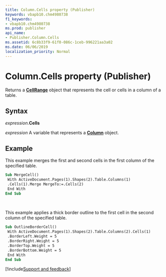 ```yaml
---
title: Column.Cells property (Publisher)
keywords: vbapb10.chm4980738
f1_keywords:
- vbapb10.chm4980738
ms.prod: publisher
api_name:
- Publisher.Column.Cells
ms.assetid: 6c8b33f9-61f0-086c-1ceb-996221aa3a02
ms.date: 06/06/2019
localization_priority: Normal
---
```



# Column.Cells property (Publisher)

Returns a **[CellRange](Publisher.CellRange.md)** object that represents the cell or cells in a column of a table.


## Syntax

_expression_.**Cells**

_expression_ A variable that represents a **[Column](Publisher.Column.md)** object.


## Example

This example merges the first and second cells in the first column of the specified table.

```vb
Sub MergeCell() 
 With ActiveDocument.Pages(1).Shapes(2).Table.Columns(1) 
 .Cells(1).Merge MergeTo:=.Cells(2) 
 End With 
End Sub
```

<br/>

This example applies a thick border outline to the first cell in the second column of the specified table.

```vb
Sub OutlineBorderCell() 
 With ActiveDocument.Pages(1).Shapes(2).Table.Columns(2).Cells(1) 
 .BorderLeft.Weight = 5 
 .BorderRight.Weight = 5 
 .BorderTop.Weight = 5 
 .BorderBottom.Weight = 5 
 End With 
End Sub
```

[!include[Support and feedback](~/includes/feedback-boilerplate.md)]
